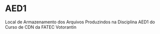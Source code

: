 # AED1
Local de Armazenamento dos Arquivos Produzindos na Disciplina AED1 do Curso de CDN da FATEC Votorantin
